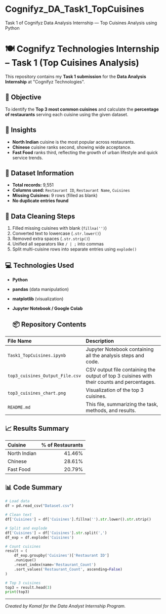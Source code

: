 # Cognifyz_DA_Task1_TopCuisines
Task 1 of Cognifyz Data Analysis Internship — Top Cuisines Analysis using Python

# 🍽️ Cognifyz Technologies Internship – Task 1 (Top Cuisines Analysis)

This repository contains my **Task 1 submission** for the **Data Analysis Internship** at "Cognifyz Technologies".


## 🎯 Objective
To identify the **Top 3 most common cuisines** and calculate the **percentage of restaurants** serving each cuisine using the given dataset.


## 🧠 Insights
- **North Indian** cuisine is the most popular across restaurants.
- **Chinese** cuisine ranks second, showing wide acceptance.
- **Fast Food** ranks third, reflecting the growth of urban lifestyle and quick service trends.

## 🧩 Dataset Information
- **Total records:** 9,551  
- **Columns used:** `Restaurant ID`, `Restaurant Name`, `Cuisines`  
- **Missing Cuisines:** 9 rows (filled as blank)
- **No duplicate entries found**


## 🧹 Data Cleaning Steps
1. Filled missing cuisines with blank (`fillna('')`)
2. Converted text to lowercase (`.str.lower()`)
3. Removed extra spaces (`.str.strip()`)
4. Unified all separators like `/ | ;` into commas
5. Split multi-cuisine rows into separate entries using `explode()`

## 💻 Technologies Used
- **Python**  
- **pandas** (data manipulation)  
- **matplotlib** (visualization)  
- **Jupyter Notebook / Google Colab**

  ## 📦 Repository Contents

| File Name | Description |
| :--- | :--- |
| `Task1_TopCuisines.ipynb` | Jupyter Notebook containing all the analysis steps and code. |
| `top3_cuisines_Output_File.csv` | CSV output file containing the output of top 3 cuisines with their counts and percentages. |
| `top3_cuisines_chart.png` | Visualization of the top 3 cuisines. |
| `README.md` | This file, summarizing the task, methods, and results. |


## 📈 Results Summary
| Cuisine | % of Restaurants |
| :--- | ---: |
| North Indian | 41.46% |
| Chinese | 28.61% |
| Fast Food | 20.79% |


## 📊 Code Summary
```python
# Load data
df = pd.read_csv("Dataset.csv")

# Clean text
df['Cuisines'] = df['Cuisines'].fillna('').str.lower().str.strip()

# Split and explode
df['Cuisines'] = df['Cuisines'].str.split(',')
df_exp = df.explode('Cuisines')

# Count cuisines
result = (
    df_exp.groupby('Cuisines')['Restaurant ID']
    .nunique()
    .reset_index(name='Restaurant_Count')
    .sort_values('Restaurant_Count', ascending=False)
)

# Top 3 cuisines
top3 = result.head(3)
print(top3)
```

---
*Created by Komal for the Data Analyst Internship Program.*
